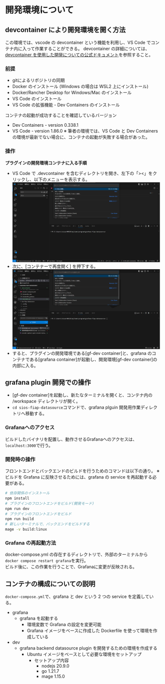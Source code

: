 # 開発環境について

## devcontainer により開発環境を開く方法

この環境では、vscode の devcontainer という機能を利用し、VS Code でコンテナ内に入って作業することができる。
devcontainer の詳細については、[devcontainer を使用した開発についての公式ドキュメント](https://code.visualstudio.com/docs/devcontainers/containers)を参照すること。

### 前提
- gitによるリポジトリの同期
- Docker のインストール (Windows の場合は WSL2 上にインストール)
- Docker/Rancher Desktop for Windows/Mac のインストール
- VS Code のインストール
- VS Code の拡張機能 - Dev Containers のインストール

コンテナの起動が成功することを確認しているバージョン

- Dev Containers - version 0.338.1
- VS Code - version 1.86.0
  ※ 筆者の環境では、VS Code と Dev Containers の環境が最新でない場合に、コンテナの起動が失敗する場合があった。

### 操作
**プラグインの開発環境コンテナに入る手順**
- VS Code で .devcontainer を含むディレクトリを開き、左下の「><」をクリックし、以下のメニューを表示する。
  ![リモートコンテナに接続するメニューを開く様子のキャプチャ](./images/vscode-capture-open-remote-menu.png)
- 次に、[コンテナーで再度開く] を押下する。
  ![コンテナで再度開く](./images/image.png)
- すると、プラグインの開発環境である[gf-dev container]と、grafana のコンテナである[grafana container]が起動し、開発環境[gf-dev container]の内部に入る。

## grafana plugin 開発での操作

- [gf-dev container]を起動し、新たなターミナルを開くと、コンテナ内の /workspace ディレクトリが開く。
- `cd sios-fiap-datasource`コマンドで、grafana plguin 開発用作業ディレクトリへ移動する。

### Grafanaへのアクセス

ビルドしたバイナリを配置し、動作させるGrafanaへのアクセスは、`localhost:3000`で行う。

### 開発時の操作

フロントエンドとバックエンドのビルドを行うためのコマンドは以下の通り。
※ビルドを Grafana に反映させるためには、grafana の service を再起動する必要がある。

```bash
# 依存関係のインストール
npm install
# プラグインのフロントエンドをビルド(開発モード)
npm run dev
# プラグインのフロントエンドをビルド
npm run build
# 新しいターミナルで、バックエンドをビルドする
mage -v build:linux
```

### Grafana の再起動方法

docker-compose.yml の存在するディレクトリで、外部のターミナルから`docker compose restart grafana`を実行。  
ビルド後に、この作業を行うことで、Grafanaに変更が反映される。

## コンテナの構成についての説明

`docker-compose.yml`で、grafana と dev という 2 つの service を定義している。

- grafana
  - grafana を起動する
    - 環境変数で Grafana の設定を変更可能
    - Grafana イメージをベースに作成した Dockerfile を使って環境を作成している
- dev
  - grafana backend datasource plugin を開発するための環境を作成する
    - Ubuntu イメージをベースとして必要な環境をセットアップ
      - セットアップ内容
        - nodejs 20.9.0
        - go 1.21.7
        - mage 1.15.0
